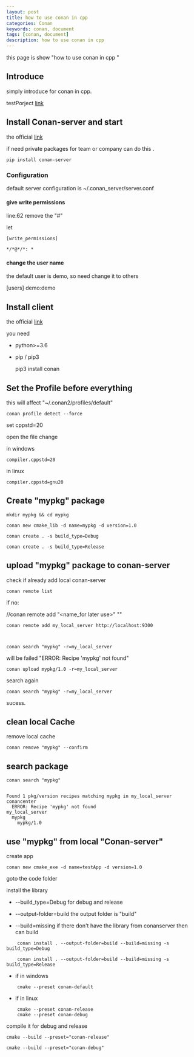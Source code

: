 ```yaml
---
layout: post
title: how to use conan in cpp
categories: Conan
keywords: conan, document
tags: [conan, document]
description: how to use conan in cpp
---
```


this page is show "how to use conan in cpp "

<!--more-->
## Introduce

simply introduce for conan in cpp.


testPorject [link](https://github.com/daiybh/conan-usage/)


## Install Conan-server  and start

the official  [link](https://docs.conan.io/2/reference/conan_server.html) 

if need private packages for team or company  can do this .

    pip install conan-server

### Configuration

default server configuration is ~/.conan_server/server.conf


#### give write permissions

line:62  remove the "#"  

let 
```
[write_permissions]

*/*@*/*: *
```

#### change the user name

the default user is demo, so need change it to others

[users]
demo:demo

## Install client

the official [link](https://docs.conan.io/2/installation.html)

you need 

* python>=3.6
* pip / pip3

    pip3 install conan

## **Set the Profile before everything**

this will affect  "~/.conan2/profiles/default"

    conan profile detect --force


set cppstd=20

open the file change 

in windows

    compiler.cppstd=20

in linux

    compiler.cppstd=gnu20



## Create "mypkg" package

    mkdir mypkg && cd mypkg

    conan new cmake_lib -d name=mypkg -d version=1.0

    conan create . -s build_type=Debug

    conan create . -s build_type=Release



## upload "mypkg" package to conan-server

check if already add local conan-server


    conan remote list


if no:

//conan remote add "<name_for later use>" "<remote conan Server URL>"

    conan remote add my_local_server http://localhost:9300



    conan search "mypkg" -r=my_local_server

will be failed "ERROR: Recipe 'mypkg' not found"

    conan upload mypkg/1.0 -r=my_local_server

search again

    conan search "mypkg" -r=my_local_server

sucess.


## clean local Cache

remove local cache

    conan remove "mypkg" --confirm

## search package

```
conan search "mypkg"


Found 1 pkg/version recipes matching mypkg in my_local_server
conancenter
  ERROR: Recipe 'mypkg' not found
my_local_server
  mypkg
    mypkg/1.0

```	

## use "mypkg" from local "Conan-server"	

create app

    conan new cmake_exe -d name=testApp -d version=1.0

goto the code folder

install the library 

* --build_type=Debug for debug and release 

* --output-folder=build the output folder is "build"

* --build=missing  if there don't have the library from conanserver then can build

```
    conan install . --output-folder=build --build=missing -s build_type=Debug

    conan install . --output-folder=build --build=missing -s build_type=Release
```

* if in windows

```    
    cmake --preset conan-default
```

* if in linux

```
    cmake --preset conan-release
    cmake --preset conan-debug
```

compile it for debug and release

    cmake --build --preset="conan-release"
    
    cmake --build --preset="conan-debug"

